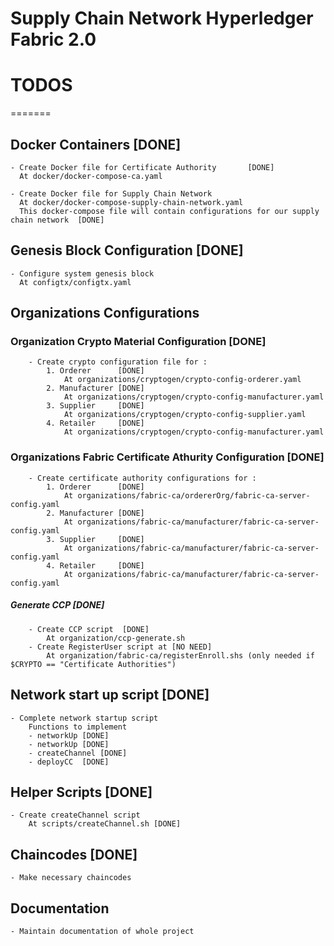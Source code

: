 Supply Chain Network Hyperledger Fabric 2.0
===========================================


# TODOS
=======


## Docker Containers    [DONE]
    - Create Docker file for Certificate Authority       [DONE]
      At docker/docker-compose-ca.yaml
      
    - Create Docker file for Supply Chain Network
      At docker/docker-compose-supply-chain-network.yaml 
      This docker-compose file will contain configurations for our supply chain network  [DONE]

## Genesis Block Configuration      [DONE]
    - Configure system genesis block
      At configtx/configtx.yaml

## Organizations Configurations

   ### Organization Crypto Material Configuration       [DONE]
        - Create crypto configuration file for :
            1. Orderer      [DONE]
                At organizations/cryptogen/crypto-config-orderer.yaml
            2. Manufacturer [DONE]
                At organizations/cryptogen/crypto-config-manufacturer.yaml
            3. Supplier     [DONE]
                At organizations/cryptogen/crypto-config-supplier.yaml
            4. Retailer     [DONE]
                At organizations/cryptogen/crypto-config-manufacturer.yaml
   
   ### Organizations Fabric Certificate Athurity Configuration      [DONE]
        - Create certificate authority configurations for :
            1. Orderer      [DONE]
                At organizations/fabric-ca/ordererOrg/fabric-ca-server-config.yaml
            2. Manufacturer [DONE]
                At organizations/fabric-ca/manufacturer/fabric-ca-server-config.yaml
            3. Supplier     [DONE]
                At organizations/fabric-ca/manufacturer/fabric-ca-server-config.yaml
            4. Retailer     [DONE]
                At organizations/fabric-ca/manufacturer/fabric-ca-server-config.yaml
   
   ##### Generate CCP [DONE]
        - Create CCP script  [DONE]
            At organization/ccp-generate.sh
        - Create RegisterUser script at [NO NEED]
            At organization/fabric-ca/registerEnroll.shs (only needed if $CRYPTO == "Certificate Authorities")

## Network start up script [DONE]
    - Complete network startup script
        Functions to implement
        - networkUp [DONE]
        - networkUp [DONE]
        - createChannel [DONE]
        - deployCC  [DONE]

## Helper Scripts [DONE]
    - Create createChannel script 
        At scripts/createChannel.sh [DONE]
## Chaincodes [DONE]
    - Make necessary chaincodes 

## Documentation
    - Maintain documentation of whole project